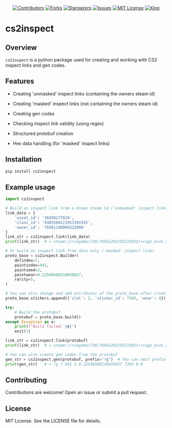 <div id="shields" align="center">

<!-- PROJECT SHIELDS -->
[![Contributors][contributors-shield]][contributors-url]
[![Forks][forks-shield]][forks-url]
[![Stargazers][stars-shield]][stars-url]
[![Issues][issues-shield]][issues-url]
[![MIT License][license-shield]][license-url]
[![Xing][xing-shield]][xing-url]
</div>

# cs2inspect

## Overview

`cs2inspect` is a python package used for creating and working with CS2 inspect links and gen codes.

## Features

- Creating 'unmasked' inspect links (containing the owners steam id)
- Creating 'masked' inspect links (not containing the owners steam id)
- Creating gen codes
- Checking inspect link validity (using regex)

- Structured protobuf creation
- Hex data handling (for 'masked' inspect links)

## Installation

```bash
pip install cs2inspect
```

## Example usage

```python
import cs2inspect

# Build an inspect link from a known steam id ('unmasked' inspect link)
link_data = {
    'asset_id': '38350177019',
    'class_id': '9385506221951591925',
    'owner_id': '76561198066322090'
}
link_str = cs2inspect.link(link_data)
print(link_str)  # = steam://rungame/730/76561202255233023/+csgo_econ_action_preview%20S76561198066322090A38350177019D9385506221951591925

# Or build an inspect link from data only ('masked' inspect link)
proto_base = cs2inspect.Builder(
    defindex=7,
    paintindex=941,
    paintseed=2,
    paintwear=0.22540508210659027,
    rarity=5,
)

# You can also change and add attributes of the proto_base after creation
proto_base.stickers.append({'slot': 2, 'sticker_id': 7203, 'wear': 0})

try:
    # Build the protobuf
    protobuf = proto_base.build()
except Exception as e:
    print(f"Build failed: {e}")
    exit(1)

link_str = cs2inspect.link(protobuf)
print(link_str)  # = steam://rungame/730/76561202255233023/+csgo_econ_action_preview%2000180720AD0728053897A19BF3034002620A080210A3381D000000006B570344

# You can also create gen codes from the protobuf
gen_str = cs2inspect.gen(protobuf, prefix="!g")  # You can omit prefix to get '!gen'
print(gen_str)   # = !g 7 941 2 0.22540508210659027 7203 0.0

```

## Contributing
Contributions are welcome! Open an issue or submit a pull request.

## License
MIT License. See the LICENSE file for details.

<!-- MARKDOWN LINKS & IMAGES -->
<!-- https://www.markdownguide.org/basic-syntax/#reference-style-links -->
[contributors-shield]: https://img.shields.io/github/contributors/Helyux/cs2inspect.svg?style=for-the-badge
[contributors-url]: https://github.com/Helyux/cs2inspect/graphs/contributors
[forks-shield]: https://img.shields.io/github/forks/Helyux/cs2inspect.svg?style=for-the-badge
[forks-url]: https://github.com/Helyux/cs2inspect/network/members
[stars-shield]: https://img.shields.io/github/stars/Helyux/cs2inspect.svg?style=for-the-badge
[stars-url]: https://github.com/Helyux/cs2inspect/stargazers
[issues-shield]: https://img.shields.io/github/issues/Helyux/cs2inspect.svg?style=for-the-badge
[issues-url]: https://github.com/Helyux/cs2inspect/issues
[license-shield]: https://img.shields.io/github/license/Helyux/cs2inspect.svg?style=for-the-badge
[license-url]: https://github.com/Helyux/cs2inspect/blob/master/LICENSE
[xing-shield]: https://img.shields.io/static/v1?style=for-the-badge&message=Xing&color=006567&logo=Xing&logoColor=FFFFFF&label
[xing-url]: https://www.xing.com/profile/Lukas_Mahler10
